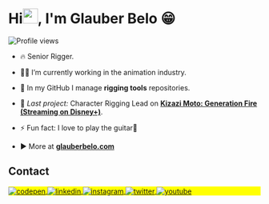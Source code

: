 <h1 align="left">Hi<img src="https://raw.githubusercontent.com/kaueMarques/kaueMarques/master/hi.gif" height="30px">, I'm Glauber Belo 😁</h1>
<p align="left"> <img src="https://komarev.com/ghpvc/?username=GlauberBelo&color=yellow" alt="Profile views" /> </p>

- 🔥 Senior Rigger.

- 👨‍💻 I’m currently working in the animation industry.

- 💬 In my GitHub I manage **rigging tools** repositories.

- 🔭 *Last project:* Character Rigging Lead on [**Kizazi Moto: Generation Fire (Streaming on Disney+)**](https://www.imdb.com/title/tt14866860/?ref_=nm_knf_t_1).

- ⚡ Fun fact: I love to play the guitar🎸

- ▶️ More at [**glauberbelo.com**](https://glauberbelo.com)


## Contact

<p align="left" style="background:yellow">
<a href="https://glauberbelo.com" target="_blank">
  <img align="center" src="https://img.shields.io/badge/-glauberbelo-05122A?style=flat&logo=codepen" alt="codepen"/>
</a>
<a href="https://linkedin.com/in/glauberbelo" target="_blank">
  <img align="center" src="https://img.shields.io/badge/-glauberbelo-05122A?style=flat&logo=linkedin" alt="linkedin"/>
</a>
<a href="https://instagram.com/glauber.belo" target="_blank">
 <img align="center" src="https://img.shields.io/badge/-glauberbelo-05122A?style=flat&logo=instagram" alt="instagram"/>
</a>
<a href="https://twitter.com/RiggerBelo" target="_blank">
  <img align="center" src="https://img.shields.io/badge/-glauberbelo-05122A?style=flat&logo=twitter" alt="twitter"/>  
</a>
<a href="https://www.youtube.com/channel/UCVrclW9_SoqKG2MBpIriNpA" target="_blank">
 <img align="center" src="https://img.shields.io/badge/-glauberbelo-05122A?style=flat&logo=youtube" alt="youtube"/>
</a>
</p>

<!--
**GlauberBelo/GlauberBelo** is a ✨ _special_ ✨ repository because its `README.md` (this file) appears on your GitHub profile.

Here are some ideas to get you started:

- 🔭 I’m currently working on ...
- 🌱 I’m currently learning ...
- 👯 I’m looking to collaborate on ...
- 🤔 I’m looking for help with ...
- 💬 Ask me about ...
- 📫 How to reach me: ...
- 😄 Pronouns: ...
- ⚡ Fun fact: ...
-->
